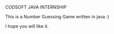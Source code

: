 CODSOFT JAVA INTERNSHIP

This is a Number Guessing Game written in java :)

I hope you will like it.
